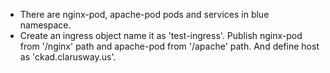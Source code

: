 - There are nginx-pod, apache-pod pods and services in blue namespace. 
- Create an ingress object name it as 'test-ingress'. Publish nginx-pod from '/nginx' path and apache-pod from '/apache' path. And define host as 'ckad.clarusway.us'.  